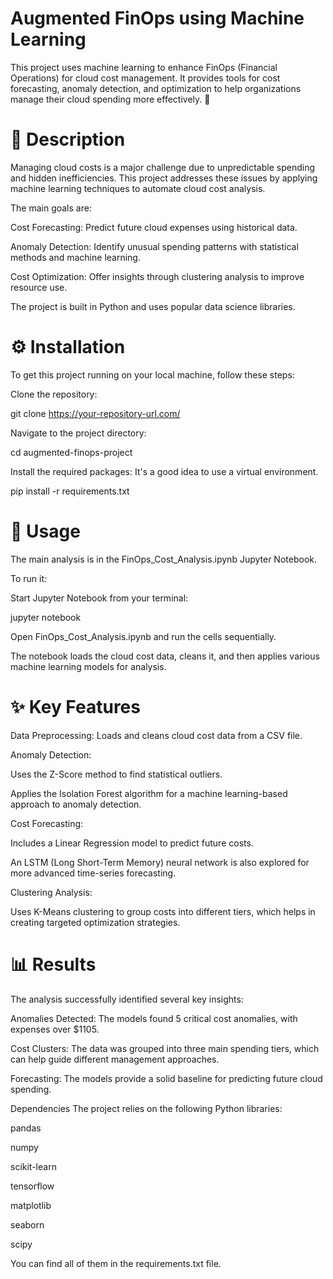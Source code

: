 # Augmented FinOps using Machine Learning
This project uses machine learning to enhance FinOps (Financial Operations) for cloud cost management. It provides tools for cost forecasting, anomaly detection, and optimization to help organizations manage their cloud spending more effectively. 🤖

# 📜 Description
Managing cloud costs is a major challenge due to unpredictable spending and hidden inefficiencies. This project addresses these issues by applying machine learning techniques to automate cloud cost analysis.

The main goals are:

Cost Forecasting: Predict future cloud expenses using historical data.

Anomaly Detection: Identify unusual spending patterns with statistical methods and machine learning.

Cost Optimization: Offer insights through clustering analysis to improve resource use.

The project is built in Python and uses popular data science libraries.

# ⚙️ Installation
To get this project running on your local machine, follow these steps:

Clone the repository:

git clone https://your-repository-url.com/

Navigate to the project directory:

cd augmented-finops-project

Install the required packages:
It's a good idea to use a virtual environment.

pip install -r requirements.txt

# 🚀 Usage
The main analysis is in the FinOps_Cost_Analysis.ipynb Jupyter Notebook.

To run it:

Start Jupyter Notebook from your terminal:

jupyter notebook

Open FinOps_Cost_Analysis.ipynb and run the cells sequentially.

The notebook loads the cloud cost data, cleans it, and then applies various machine learning models for analysis.

# ✨ Key Features
Data Preprocessing: Loads and cleans cloud cost data from a CSV file.

Anomaly Detection:

Uses the Z-Score method to find statistical outliers.

Applies the Isolation Forest algorithm for a machine learning-based approach to anomaly detection.

Cost Forecasting:

Includes a Linear Regression model to predict future costs.

An LSTM (Long Short-Term Memory) neural network is also explored for more advanced time-series forecasting.

Clustering Analysis:

Uses K-Means clustering to group costs into different tiers, which helps in creating targeted optimization strategies.

# 📊 Results
The analysis successfully identified several key insights:

Anomalies Detected: The models found 5 critical cost anomalies, with expenses over $1105.

Cost Clusters: The data was grouped into three main spending tiers, which can help guide different management approaches.

Forecasting: The models provide a solid baseline for predicting future cloud spending.

Dependencies
The project relies on the following Python libraries:

pandas

numpy

scikit-learn

tensorflow

matplotlib

seaborn

scipy

You can find all of them in the requirements.txt file.
